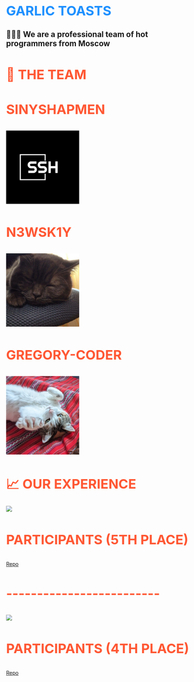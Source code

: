 <h1 align="left" style="font-size: 36px; color: #1E90FF; font-weight: bold; text-transform: uppercase;">Garlic Toasts</h1>

<h2 align="left" font-family: 'IBM Plex Sans' >👨🏻‍💻 We are a professional team of hot programmers from Moscow</h2>

<h2 align="left" style="font-size: 36px; color: #FF5733; font-weight: bold; text-transform: uppercase;">🤝 THE TEAM</h2>

<h3 align="left" style="font-size: 36px; color: #FF5733; font-weight: bold; text-transform: uppercase;">Sinyshapmen</h3>

## [<img src="https://github.com/Garlic-Toasts/.github/blob/main/avs/sin.png?raw=true" width=200px>](https://github.com/sinyshapmen)

<h3 align="left" style="font-size: 36px; color: #FF5733; font-weight: bold; text-transform: uppercase;">N3wSk1Y</h3>

## [<img src="https://github.com/Garlic-Toasts/.github/blob/main/avs/dmit.png?raw=true" width=200px>](https://github.com/N3wSk1Y)

<h3 align="left" style="font-size: 36px; color: #FF5733; font-weight: bold; text-transform: uppercase;">Gregory-coder</h3>

## [<img src="https://github.com/Garlic-Toasts/.github/blob/main/avs/greg.jpg?raw=true" width=200px>](https://github.com/Gregory-coder)
<h1 align="left" style="font-size: 36px; color: #FF5733; font-weight: bold; text-transform: uppercase;">📈 OUR EXPERIENCE</h1>

[<img src="https://github.com/chftm/.github/assets/83007290/a2b374e1-e5b5-4d9b-bd15-9837f50203de" width=200px>](https://dano.hse.ru/hackathon_nes_2024)

<h3 align="left" style="font-size: 36px; color: #FF5733; font-weight: bold; text-transform: uppercase;">Participants (5th place)</h3>

<a href="https://github.com/Garlic-Toasts/eco_dano_hack" target="_blank">Repo</a>

<h3 align="left" style="font-size: 36px; color: #FF5733; font-weight: bold; text-transform: uppercase;" href="">-------------------------</h3>

[<img src="https://github.com/Garlic-Toasts/.github/assets/163736717/d5018c6e-29a1-4fbb-bc66-69a5b2c3adc6" width=200px>](https://nuclearhack.mephi.ru/)

<h3 align="left" style="font-size: 36px; color: #FF5733; font-weight: bold; text-transform: uppercase;">Participants (4th place)</h3>

<a href="https://github.com/Garlic-Toasts/web_auth" target="_blank">Repo</a>
